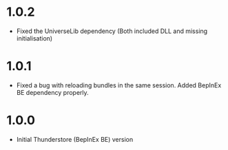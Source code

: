 # 1.0.2

* Fixed the UniverseLib dependency (Both included DLL and missing initialisation)

# 1.0.1

* Fixed a bug with reloading bundles in the same session. Added BepInEx BE dependency properly.

# 1.0.0

* Initial Thunderstore (BepInEx BE) version